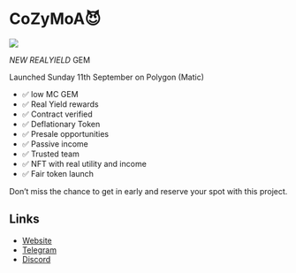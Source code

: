 # CoZyMoA😈

![](https://files.catbox.moe/vtepog.jpg)

_NEW REALYIELD_ GEM
 
Launched Sunday 11th September on Polygon (Matic)

- ✅ low MC GEM
- ✅ Real Yield rewards
- ✅ Contract verified
- ✅ Deflationary Token
- ✅ Presale opportunities
- ✅ Passive income
- ✅ Trusted team
- ✅ NFT with real utility and income
- ✅ Fair token launch

Don’t miss the chance to get in early and reserve your spot with this project.

## Links

- [Website](buttonurl://https://cozymoa.com/)
- [Telegram](buttonurl://https://t.me/+s3o4Ywcg3VI3NzU8)
- [Discord](buttonurl://https://discord.gg/397tZ5YNv8)